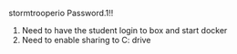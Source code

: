 stormtrooperio
Password.1!!


1. Need to have the student login to box and start docker
1. Need to enable sharing to C: drive
